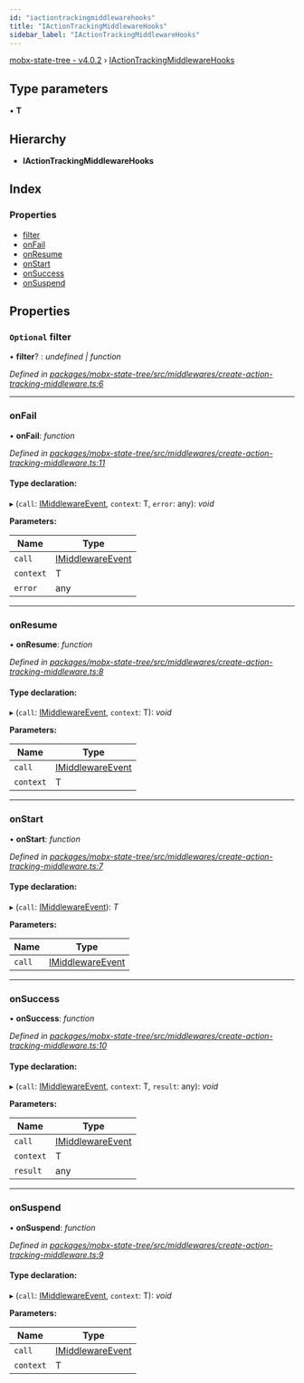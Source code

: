 ```yaml
---
id: "iactiontrackingmiddlewarehooks"
title: "IActionTrackingMiddlewareHooks"
sidebar_label: "IActionTrackingMiddlewareHooks"
---
```


[mobx-state-tree - v4.0.2](../index.md) › [IActionTrackingMiddlewareHooks](iactiontrackingmiddlewarehooks.md)

## Type parameters

▪ **T**

## Hierarchy

* **IActionTrackingMiddlewareHooks**

## Index

### Properties

* [filter](iactiontrackingmiddlewarehooks.md#optional-filter)
* [onFail](iactiontrackingmiddlewarehooks.md#onfail)
* [onResume](iactiontrackingmiddlewarehooks.md#onresume)
* [onStart](iactiontrackingmiddlewarehooks.md#onstart)
* [onSuccess](iactiontrackingmiddlewarehooks.md#onsuccess)
* [onSuspend](iactiontrackingmiddlewarehooks.md#onsuspend)

## Properties

### `Optional` filter

• **filter**? : *undefined | function*

*Defined in [packages/mobx-state-tree/src/middlewares/create-action-tracking-middleware.ts:6](https://github.com/mobxjs/mobx-state-tree/blob/15f0a9a8/packages/mobx-state-tree/src/middlewares/create-action-tracking-middleware.ts#L6)*

___

###  onFail

• **onFail**: *function*

*Defined in [packages/mobx-state-tree/src/middlewares/create-action-tracking-middleware.ts:11](https://github.com/mobxjs/mobx-state-tree/blob/15f0a9a8/packages/mobx-state-tree/src/middlewares/create-action-tracking-middleware.ts#L11)*

#### Type declaration:

▸ (`call`: [IMiddlewareEvent](imiddlewareevent.md), `context`: T, `error`: any): *void*

**Parameters:**

Name | Type |
------ | ------ |
`call` | [IMiddlewareEvent](imiddlewareevent.md) |
`context` | T |
`error` | any |

___

###  onResume

• **onResume**: *function*

*Defined in [packages/mobx-state-tree/src/middlewares/create-action-tracking-middleware.ts:8](https://github.com/mobxjs/mobx-state-tree/blob/15f0a9a8/packages/mobx-state-tree/src/middlewares/create-action-tracking-middleware.ts#L8)*

#### Type declaration:

▸ (`call`: [IMiddlewareEvent](imiddlewareevent.md), `context`: T): *void*

**Parameters:**

Name | Type |
------ | ------ |
`call` | [IMiddlewareEvent](imiddlewareevent.md) |
`context` | T |

___

###  onStart

• **onStart**: *function*

*Defined in [packages/mobx-state-tree/src/middlewares/create-action-tracking-middleware.ts:7](https://github.com/mobxjs/mobx-state-tree/blob/15f0a9a8/packages/mobx-state-tree/src/middlewares/create-action-tracking-middleware.ts#L7)*

#### Type declaration:

▸ (`call`: [IMiddlewareEvent](imiddlewareevent.md)): *T*

**Parameters:**

Name | Type |
------ | ------ |
`call` | [IMiddlewareEvent](imiddlewareevent.md) |

___

###  onSuccess

• **onSuccess**: *function*

*Defined in [packages/mobx-state-tree/src/middlewares/create-action-tracking-middleware.ts:10](https://github.com/mobxjs/mobx-state-tree/blob/15f0a9a8/packages/mobx-state-tree/src/middlewares/create-action-tracking-middleware.ts#L10)*

#### Type declaration:

▸ (`call`: [IMiddlewareEvent](imiddlewareevent.md), `context`: T, `result`: any): *void*

**Parameters:**

Name | Type |
------ | ------ |
`call` | [IMiddlewareEvent](imiddlewareevent.md) |
`context` | T |
`result` | any |

___

###  onSuspend

• **onSuspend**: *function*

*Defined in [packages/mobx-state-tree/src/middlewares/create-action-tracking-middleware.ts:9](https://github.com/mobxjs/mobx-state-tree/blob/15f0a9a8/packages/mobx-state-tree/src/middlewares/create-action-tracking-middleware.ts#L9)*

#### Type declaration:

▸ (`call`: [IMiddlewareEvent](imiddlewareevent.md), `context`: T): *void*

**Parameters:**

Name | Type |
------ | ------ |
`call` | [IMiddlewareEvent](imiddlewareevent.md) |
`context` | T |
